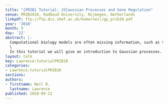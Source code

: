 ```yaml
---
title: "{PRIB} Tutorial: {G}aussian Processes and Gene Regulation"
venue: PRIB2010, Radboud University, Nijmegen, Netherlands
linkpdf: ftp://ftp.dcs.shef.ac.uk/home/neil/gp_prib10.pdf
year: '2010'
month: 9
day: '22'
abstract: |-
  Computational biology models are often missing information, such as the concentration of biochemical species of interest. One approach to dealing with this missing information is to place a probabilistic prior over the missing data. One possible choice for such a prior is a Gaussian process.\
  \
  In this tutorial we will give an introduction to Gaussian processes. We will give simple examples of Gaussian processes in regression and interpolation. We will then show how Gaussian processes can be incorporated with differential equation models to give probabilistic models for transcription. Such models can then be used to rank potential targets of given transcription factors.
layout: talk
key: Lawrence:tutorialPRIB10
categories:
- Lawrence:tutorialPRIB10
sections: 
authors:
- firstname: Neil D.
  lastname: Lawrence
published: 2010-09-22
---
```

